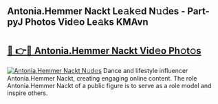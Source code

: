 ## Antonia.Hemmer Nackt Le𝚊k𝚎d N𝚞𝚍es - Part-pyJ Photos Vid𝚎o Le𝚊ks KMAvn

# <h2><a href="http://fbaxs2u.evod.top/?m=Antonia.Hemmer+Nackt">🔗 👉🔴 Antonia.Hemmer Nackt Vid𝚎o Ph𝚘t𝚘s</a></h2>

[![Antonia.Hemmer Nackt N𝚞d𝚎s](https://i.imgur.com/8V9OHl7.gif)](http://fbaxs2u.evod.top/?m=Antonia.Hemmer+Nackt)
Dance and lifestyle influencer Antonia.Hemmer Nackt, creating engaging online content. The role Antonia.Hemmer Nackt of a public figure is to serve as a role model and inspire others. 
